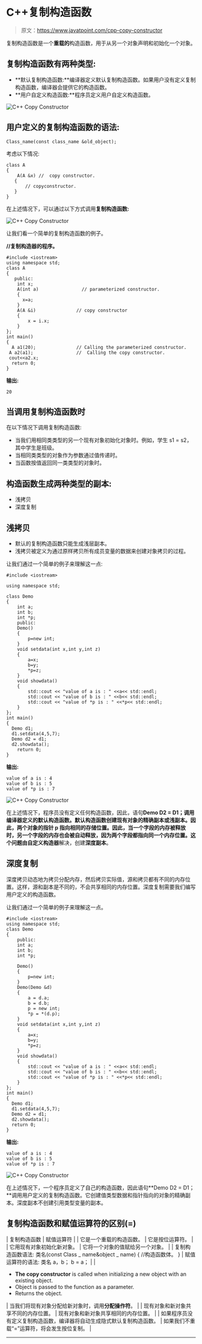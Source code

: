 # C++复制构造函数

> 原文：<https://www.javatpoint.com/cpp-copy-constructor>

复制构造函数是一个**重载的**构造函数，用于从另一个对象声明和初始化一个对象。

## 复制构造函数有两种类型:

*   **默认复制构造函数:**编译器定义默认复制构造函数。如果用户没有定义复制构造函数，编译器会提供它的构造函数。
*   **用户自定义构造函数:**程序员定义用户自定义构造函数。

![C++ Copy Constructor](img/cb20553baf263310cef49440d671e35b.png)

## 用户定义的复制构造函数的语法:

```
Class_name(const class_name &old_object);

```

考虑以下情况:

```
class A
{
    A(A &x) //  copy constructor.
   {
       // copyconstructor.
   }
} 

```

在上述情况下，可以通过以下方式调用**复制构造函数:**

![C++ Copy Constructor](img/ef5b982de956682ae1047dc45d62ef79.png)

让我们看一个简单的复制构造函数的例子。

**//复制构造器的程序。**

```
#include <iostream>
using namespace std;
class A
{
   public:
    int x;
    A(int a)                // parameterized constructor.
    {
      x=a;
    }
    A(A &i)               // copy constructor
    {
        x = i.x;
    }
};
int main()
{
  A a1(20);               // Calling the parameterized constructor.
 A a2(a1);                //  Calling the copy constructor.
 cout<<a2.x;
  return 0;
}

```

**输出:**

```
20

```

## 当调用复制构造函数时

在以下情况下调用复制构造函数:

*   当我们用相同类类型的另一个现有对象初始化对象时。例如，学生 s1 = s2，其中学生是班级。
*   当相同类类型的对象作为参数通过值传递时。
*   当函数按值返回同一类类型的对象时。

## 构造函数生成两种类型的副本:

*   浅拷贝
*   深度复制

## 浅拷贝

*   默认的复制构造函数只能生成浅层副本。
*   浅拷贝被定义为通过原样拷贝所有成员变量的数据来创建对象拷贝的过程。

让我们通过一个简单的例子来理解这一点:

```
#include <iostream>

using namespace std;

class Demo
{
    int a;
    int b;
    int *p;
    public:
    Demo()
    {
        p=new int;
    }
    void setdata(int x,int y,int z)
    {
        a=x;
        b=y;
        *p=z;
    }
    void showdata()
    {
        std::cout << "value of a is : " <<a<< std::endl;
        std::cout << "value of b is : " <<b<< std::endl;
        std::cout << "value of *p is : " <<*p<< std::endl;
    }
};
int main()
{
  Demo d1;
  d1.setdata(4,5,7);
  Demo d2 = d1;
  d2.showdata();
    return 0;
}

```

**输出:**

```
value of a is : 4   
value of b is : 5  
value of *p is : 7 

```

![C++ Copy Constructor](img/ba3be090d23d632ae8b50b5f439fe24a.png)

在上述情况下，程序员没有定义任何构造函数，因此，语句**Demo D2 = D1；**调用编译器定义的默认构造函数。默认构造函数创建现有对象的精确副本或浅副本。因此，两个对象的指针 p 指向相同的存储位置。因此，当一个字段的内存被释放时，另一个字段的内存也会被自动释放，因为两个字段都指向同一个内存位置。这个问题由**自定义构造器**解决，创建**深度副本**。

## 深度复制

深度拷贝动态地为拷贝分配内存，然后拷贝实际值，源和拷贝都有不同的内存位置。这样，源和副本是不同的，不会共享相同的内存位置。深度复制需要我们编写用户定义的构造函数。

让我们通过一个简单的例子来理解这一点。

```
#include <iostream>
using namespace std;
class Demo
{
    public:
    int a;
    int b;
    int *p;

    Demo()
    {
        p=new int;
    }
    Demo(Demo &d)
    {
        a = d.a;
        b = d.b;
        p = new int;
        *p = *(d.p);
    }
    void setdata(int x,int y,int z)
    {
        a=x;
        b=y;
        *p=z;
    }
    void showdata()
    {
        std::cout << "value of a is : " <<a<< std::endl;
        std::cout << "value of b is : " <<b<< std::endl;
        std::cout << "value of *p is : " <<*p<< std::endl;
    }
};
int main()
{
  Demo d1;
  d1.setdata(4,5,7);
  Demo d2 = d1;
  d2.showdata();
  return 0;
}

```

**输出:**

```
value of a is : 4   
value of b is : 5   
value of *p is : 7   

```

![C++ Copy Constructor](img/3170e16b4ac4391a6aaf582929ecdc31.png)

在上述情况下，一个程序员定义了自己的构造函数，因此语句**Demo D2 = D1；**调用用户定义的复制构造函数。它创建值类型数据和指针指向的对象的精确副本。深度副本不创建引用类型变量的副本。

## 复制构造函数和赋值运算符的区别(=)

| 复制构造函数 | 赋值运算符 |
| 它是一个重载的构造函数。 | 它是按位运算符。 |
| 它用现有对象初始化新对象。 | 它将一个对象的值赋给另一个对象。 |
| 复制构造函数语法:
类名(const Class _ name&object _ name)
{
//构造函数体。
} | 赋值运算符的语法:
类名 a，b；
b = a； |
| 

*   **The copy constructor** is called when initializing a new object with an existing object.
*   Object is passed to the function as a parameter.
*   Returns the object.

 | 当我们将现有对象分配给新对象时，调用**分配操作符**。 |
| 现有对象和新对象共享不同的内存位置。 | 现有对象和新对象共享相同的内存位置。 |
| 如果程序员没有定义复制构造函数，编译器将自动生成隐式默认复制构造函数。 | 如果我们不重载“=”运算符，将会发生按位复制。 |

* * *